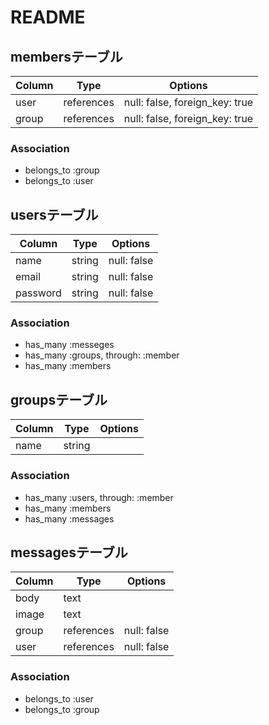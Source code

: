 # README
## membersテーブル

|Column|Type|Options|
|------|----|-------|
|user|references|null: false, foreign_key: true|
|group|references|null: false, foreign_key: true|

### Association
- belongs_to :group
- belongs_to :user

## usersテーブル

|Column|Type|Options|
|------|----|-------|
|name|string|null: false|
|email|string|null: false|
|password|string|null: false|

### Association
- has_many :messeges
- has_many :groups, through: :member
- has_many :members

## groupsテーブル

|Column|Type|Options|
|------|----|-------|
|name|string|

### Association
- has_many :users, through: :member
- has_many :members
- has_many :messages

## messagesテーブル

|Column|Type|Options|
|------|----|-------|
|body|text|
|image|text|
|group|references|null: false|
|user|references|null: false|

### Association
- belongs_to :user
- belongs_to :group
